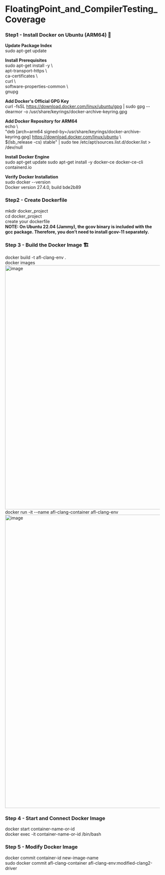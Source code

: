 # FloatingPoint_and_CompilerTesting_Coverage
###  Step1 - Install Docker on Ubuntu (ARM64) 🚀 

**Update Package Index**   
sudo apt-get update

**Install Prerequisites**  
sudo apt-get install -y \\  
    apt-transport-https \\  
    ca-certificates \\  
    curl \\  
    software-properties-common \\  
    gnupg

**Add Docker's Official GPG Key**        
curl -fsSL https://download.docker.com/linux/ubuntu/gpg | sudo gpg --dearmor -o /usr/share/keyrings/docker-archive-keyring.gpg

**Add Docker Repository for ARM64**   
echo \\  
  "deb [arch=arm64 signed-by=/usr/share/keyrings/docker-archive-keyring.gpg] https://download.docker.com/linux/ubuntu \\  
  $(lsb_release -cs) stable" | sudo tee /etc/apt/sources.list.d/docker.list > /dev/null

**Install Docker Engine**   
sudo apt-get update
sudo apt-get install -y docker-ce docker-ce-cli containerd.io

**Verify Docker Installation**   
sudo docker --version  
Docker version 27.4.0, build bde2b89

###  Step2 - Create Dockerfile
mkdir docker_project  
cd docker_project  
create your dockerfile  
**NOTE: On Ubuntu 22.04 (Jammy), the gcov binary is included with the gcc package. Therefore, you don’t need to install gcov-11 separately.**

### Step 3 - Build the Docker Image 🏗️ 
docker build -t afl-clang-env .  
docker images  
<img width="794" alt="image" src="https://github.com/user-attachments/assets/066d521a-8276-4228-843f-b124bb190f46" />  
docker run -it --name afl-clang-container afl-clang-env
<img width="954" alt="image" src="https://github.com/user-attachments/assets/006319a0-25af-4761-8c5e-46d7ab6f7919" />

### Step 4 - Start and Connect Docker Image
docker start container-name-or-id  
docker exec -it container-name-or-id /bin/bash 

### Step 5 - Modify Docker Image
docker commit container-id new-image-name    
sudo docker commit afl-clang-container afl-clang-env:modified-clang2-driver    






